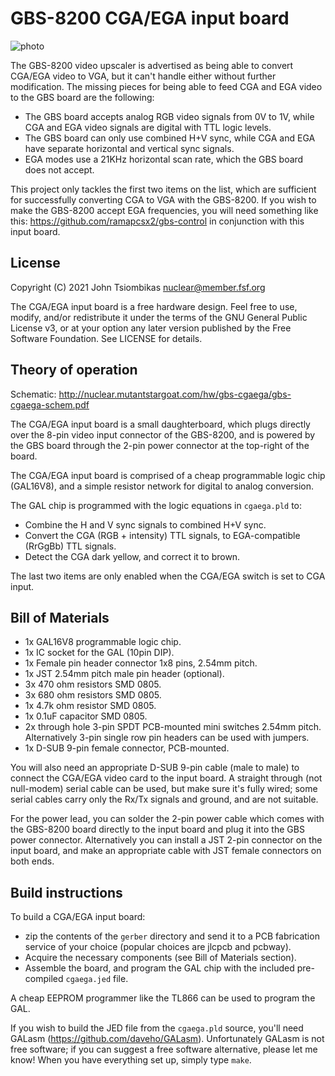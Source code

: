GBS-8200 CGA/EGA input board
============================

![photo](http://nuclear.mutantstargoat.com/hw/gbs-cgaega/img/gbs-cgaega-crop.jpg)

The GBS-8200 video upscaler is advertised as being able to convert CGA/EGA video
to VGA, but it can't handle either without further modification. The missing
pieces for being able to feed CGA and EGA video to the GBS board are the
following:

  - The GBS board accepts analog RGB video signals from 0V to 1V, while CGA and
    EGA video signals are digital with TTL logic levels.
  - The GBS board can only use combined H+V sync, while CGA and EGA have
    separate horizontal and vertical sync signals.
  - EGA modes use a 21KHz horizontal scan rate, which the GBS board does not
    accept.

This project only tackles the first two items on the list, which are sufficient
for successfully converting CGA to VGA with the GBS-8200. If you wish to make
the GBS-8200 accept EGA frequencies, you will need something like this:
https://github.com/ramapcsx2/gbs-control in conjunction with this input board.

License
-------
Copyright (C) 2021 John Tsiombikas <nuclear@member.fsf.org>

The CGA/EGA input board is a free hardware design. Feel free to use, modify,
and/or redistribute it under the terms of the GNU General Public License v3, or
at your option any later version published by the Free Software Foundation. See
LICENSE for details.

Theory of operation
-------------------
Schematic: http://nuclear.mutantstargoat.com/hw/gbs-cgaega/gbs-cgaega-schem.pdf

The CGA/EGA input board is a small daughterboard, which plugs directly over the
8-pin video input connector of the GBS-8200, and is powered by the GBS board
through the 2-pin power connector at the top-right of the board.

The CGA/EGA input board is comprised of a cheap programmable logic chip
(GAL16V8), and a simple resistor network for digital to analog conversion.

The GAL chip is programmed with the logic equations in `cgaega.pld` to:

  - Combine the H and V sync signals to combined H+V sync.
  - Convert the CGA (RGB + intensity) TTL signals, to EGA-compatible (RrGgBb)
    TTL signals.
  - Detect the CGA dark yellow, and correct it to brown.

The last two items are only enabled when the CGA/EGA switch is set to CGA input.


Bill of Materials
-----------------

  - 1x GAL16V8 programmable logic chip.
  - 1x IC socket for the GAL (10pin DIP).
  - 1x Female pin header connector 1x8 pins, 2.54mm pitch.
  - 1x JST 2.54mm pitch male pin header (optional).
  - 3x 470 ohm resistors SMD 0805.
  - 3x 680 ohm resistors SMD 0805.
  - 1x 4.7k ohm resistor SMD 0805.
  - 1x 0.1uF capacitor SMD 0805.
  - 2x through hole 3-pin SPDT PCB-mounted mini switches 2.54mm pitch.
    Alternatively 3-pin single row pin headers can be used with jumpers.
  - 1x D-SUB 9-pin female connector, PCB-mounted.

You will also need an appropriate D-SUB 9-pin cable (male to male)
to connect the CGA/EGA video card to the input board. A straight through (not
null-modem) serial cable can be used, but make sure it's fully wired; some
serial cables carry only the Rx/Tx signals and ground, and are not suitable.

For the power lead, you can solder the 2-pin power cable which comes with the
GBS-8200 board directly to the input board and plug it into the GBS power
connector. Alternatively you can install a JST 2-pin connector on the input
board, and make an appropriate cable with JST female connectors on both ends.


Build instructions
------------------
To build a CGA/EGA input board:

  - zip the contents of the `gerber` directory and send it to a PCB fabrication
    service of your choice (popular choices are jlcpcb and pcbway).
  - Acquire the necessary components (see Bill of Materials section).
  - Assemble the board, and program the GAL chip with the included pre-compiled
    `cgaega.jed` file.

A cheap EEPROM programmer like the TL866 can be used to program the GAL.

If you wish to build the JED file from the `cgaega.pld` source, you'll need
GALasm (https://github.com/daveho/GALasm). Unfortunately GALasm is not free
software; if you can suggest a free software alternative, please let me know!
When you have everything set up, simply type `make`.

